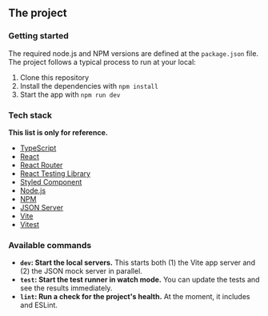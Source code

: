 ## The project

### Getting started

The required node.js and NPM versions are defined at the `package.json` file.
The project follows a typical process to run at your local:

1. Clone this repository
2. Install the dependencies with `npm install`
3. Start the app with `npm run dev`

### Tech stack

**This list is only for reference.**

- [TypeScript](https://www.typescriptlang.org/)
- [React](https://react.dev/)
- [React Router](https://reactrouter.com/en/main)
- [React Testing Library](https://testing-library.com/docs/react-testing-library/intro/)
- [Styled Component](https://styled-components.com/)
- [Node.js](https://nodejs.org/)
- [NPM](https://www.npmjs.com)
- [JSON Server](https://github.com/typicode/json-server)
- [Vite](https://vitejs.dev/)
- [Vitest](https://vitest.dev/)

### Available commands

- **`dev`: Start the local servers.**
  This starts both (1) the Vite app server and (2) the JSON mock server in parallel.
- **`test`: Start the test runner in watch mode.**
  You can update the tests and see the results immediately.
- **`lint`: Run a check for the project's health.**
  At the moment, it includes and ESLint.
